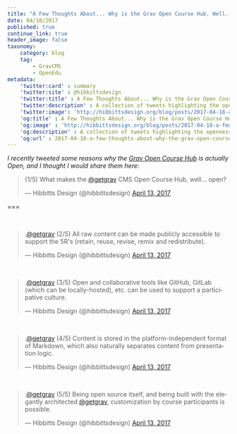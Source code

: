 ```yaml
---
title: "A Few Thoughts About... Why is the Grav Open Course Hub, Well... Open?"
date: 04/18/2017
published: true
continue_link: true
header_image: false
taxonomy:
    category: blog
    tag:
        - GravCMS
        - OpenEdu
metadata:
    'twitter:card' : summary
    'twitter:site' : @hibbittsdesign
    'twitter:title' : A Few Thoughts About... Why is the Grav Open Course Hub, Well... Open?
    'twitter:description' : A collection of tweets highlighting the openness of the Grav Course Hub project.
    'twitter:image': 'http://hibbittsdesign.org/blog/posts/2017-04-18-a-few-thoughts-about-why-the-grav-open-course-hub-is-open/screenshot.jpg'
    'og:title' : A Few Thoughts About... Why is the Grav Open Course Hub, Well... Open?
    'og:image' : 'http://hibbittsdesign.org/blog/posts/2017-04-18-a-few-thoughts-about-why-the-grav-open-course-hub-is-open/screenshot.jpg'
    'og:description' : A collection of tweets highlighting the openness of the Grav Course Hub project.
    'og:url' : 2017-04-18-a-few-thoughts-about-why-the-grav-open-course-hub-is-open
---
```


_I recently tweeted some reasons why the [Grav Open Course Hub](https://github.com/hibbitts-design/grav-skeleton-course-hub) is actually Open, and I thought I would share them here:_

<blockquote class="twitter-tweet" data-lang="en"><p lang="en" dir="ltr">(1/5) What makes the <a href="https://twitter.com/getgrav">@getgrav</a> CMS Open Course Hub, well... open?</p>&mdash; Hibbitts Design (@hibbittsdesign) <a href="https://twitter.com/hibbittsdesign/status/852606828600897536">April 13, 2017</a></blockquote>
<script async src="//platform.twitter.com/widgets.js" charset="utf-8"></script>

===

<br>
<blockquote class="twitter-tweet" data-conversation="none" data-lang="en"><p lang="en" dir="ltr">.<a href="https://twitter.com/getgrav">@getgrav</a> (2/5) All raw content can be made publicly accessible to support the 5R&#39;s (retain, reuse, revise, remix and redistribute).</p>&mdash; Hibbitts Design (@hibbittsdesign) <a href="https://twitter.com/hibbittsdesign/status/852606877674360832">April 13, 2017</a></blockquote>
<script async src="//platform.twitter.com/widgets.js" charset="utf-8"></script>
<br>
<blockquote class="twitter-tweet" data-conversation="none" data-lang="en"><p lang="en" dir="ltr">.<a href="https://twitter.com/getgrav">@getgrav</a> (3/5) Open and collaborative tools like GitHub, GitLab (which can be locally-hosted), etc. can be used to support a participative culture.</p>&mdash; Hibbitts Design (@hibbittsdesign) <a href="https://twitter.com/hibbittsdesign/status/852606953100419072">April 13, 2017</a></blockquote>
<script async src="//platform.twitter.com/widgets.js" charset="utf-8"></script>
<br>
<blockquote class="twitter-tweet" data-conversation="none" data-lang="en"><p lang="en" dir="ltr">.<a href="https://twitter.com/getgrav">@getgrav</a> (4/5) Content is stored in the platform-independent format of Markdown, which also naturally separates content from presentation logic.</p>&mdash; Hibbitts Design (@hibbittsdesign) <a href="https://twitter.com/hibbittsdesign/status/852607025838145536">April 13, 2017</a></blockquote>
<script async src="//platform.twitter.com/widgets.js" charset="utf-8"></script>
<br>
<blockquote class="twitter-tweet" data-conversation="none" data-lang="en"><p lang="en" dir="ltr">.<a href="https://twitter.com/getgrav">@getgrav</a> (5/5) Being open source itself, and being built with the elegantly architected <a href="https://twitter.com/getgrav">@getgrav</a>, customization by course participants is possible.</p>&mdash; Hibbitts Design (@hibbittsdesign) <a href="https://twitter.com/hibbittsdesign/status/852607078380085249">April 13, 2017</a></blockquote>
<script async src="//platform.twitter.com/widgets.js" charset="utf-8"></script>
